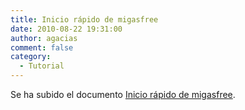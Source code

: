 ```yaml
---
title: Inicio rápido de migasfree
date: 2010-08-22 19:31:00
author: agacias
comment: false
category:
  - Tutorial
---
```


Se ha subido el documento [Inicio rápido de migasfree](http://migasfree.org/doc/es/quick_start.pdf).
